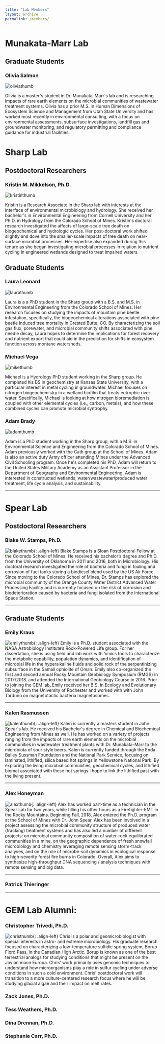 ```yaml
---
title: "Lab Members"
layout: archive
permalink: /members/
---
```



# Munakata-Marr Lab

## Graduate Students

### Olivia Salmon

![oliviathumb](/images/osalmon_thumb.jpg)

Olivia is a master's student in Dr. Munakata-Marr's lab and is researching impacts of rare earth elements on the microbial communities of wastewater treatment systems. Olivia has a prior M.S. in Human Dimensions of Ecosystem Science and Management from Utah State University and has worked most recently in environmental consulting, with a focus on environmental assessments, subsurface investigations, landfill gas and groundwater monitoring, and regulatory permitting and compliance guidance for industrial facilities.


# Sharp Lab

## Postdoctoral Researchers

### Kristin M. Mikkelson, Ph.D.

![kristinthumb](/images/km_thumb.jpg)

Kristin is a Research Associate in the Sharp lab with interests at the interface of environmental microbiology and hydrology. She received her bachelor's in Environmental Engineering from Cornell University and her Ph.D. in Hydrology from the Colorado School of Mines. Kristin's doctoral research investigated the affects of large-scale tree death on biogeochemical and hydrologic cycles. Her post-doctoral work shifted slightly and dove into the smaller-scale impacts of tree death on near-surface microbial processes. Her expertise also expanded during this tenure as she began investigating microbial processes in relation to nutrient cycling in engineered wetlands designed to treat impaired waters.


## Graduate Students

### Laura Leonard

![laurathumb](/images/lleonard_thumb.jpg)

Laura is a a PhD student in the Sharp group with a B.S. and M.S. in Environmental Engineering from the Colorado School of Mines. Her research focuses on studying the impacts of mountain pine beetle infestation, specifically, the biogeochemical alterations associated with pine beetle induced tree mortality in Crested Butte, CO.  By characterizing the soil gas flux, porewater, and microbial community shifts associated with pine needle decay, Laura hopes to determine the implications for forest recovery and nutrient export that could aid in the prediction for shifts in ecosystem function across montane watersheds.

### Michael Vega

![mikethumb](/images/mavega_thumb.jpg)

Michael is a Hydrology PhD student working in the Sharp group. He completed his BS in geochemistry at Kansas State University, with a particular interest in metal cycling in groundwater. Michael focuses on nitrogen biogeochemistry in a wetland biofilm that treats eutrophic river water.  Specifically, Michael is looking at how nitrogen bioremediation is coupled with other elemental cycles (i.e., carbon, metals), and how these combined cycles can promote microbial syntrophy. 

### Adam Brady
![adamthumb](/images/Abrady_thumb.jpg)

Adam is a PhD student working in the Sharp group, with a M.S. in Environmental Science and Engineering from the Colorado School of Mines. Adam previously worked with the Cath group at the School of Mines. Adam is also an active duty Army officer attending Mines under the Advanced Civil Schooling program. Once he's completed his PhD, Adam will return to the United States Military Academy as an Assistant Professor in the Department of Geography and Environmental Engineering. Adam is interested in constructed wetlands, water/wastewater/produced water treatment, life cycle analysis, and sustainability.
***


# Spear Lab

## Postdoctoral Researchers

### Blake W. Stamps, Ph.D.

![blakethumb](/images/bstamps_thumb.jpg){: .align-left} Blake Stamps is a Sloan Postdoctoral Fellow at the Colorado School of Mines. He received his bachelor’s degree and Ph.D. from the University of Oklahoma in 2011 and 2016, both in Microbiology. His doctoral research investigated the role of bacteria and fungi in fouling and corrosion of fuel tanks storing a biodiesel blend used by the US Air Force. Since moving to the Colorado School of Mines, Dr. Stamps has explored the microbial community of the Orange County Water District Advanced Water Processing Facility and is currently focused on the risk of corrosion and biodeterioration caused by bacteria and fungi isolated from the International Space Station.
***


## Graduate Students

### Emily Kraus

![emilythumb](/images/ekraus_thumb.jpg){: .align-left} Emily is a Ph.D. student associated with the NASA Astrobiology Institute’s Rock-Powered Life group. For her dissertation, she is using field and lab work with ‘omics tools to characterize the metabolic capability, population dynamics, and identification of microbial life in the hyperalkaline fluids and solid rock of the serpentinizing subsurface in the Samail ophiolite of Oman. Emily also co-organized the first and second annual Rocky Mountain Geobiology Symposium (RMGS) in 2017/2018. and attended the International Geobiology Course in 2016. Prior to joining the GEM lab, Emily received her B.S. in Ecology and Evolutionary Biology from the University of Rochester and worked with with John Tarduno on magnetotactic bacteria magnetosomes.
***


### Kalen Rasmussen

![kalenthumb](/images/kras_thumb.jpg){: .align-left} Kalen is currently a masters student in John Spear's lab.  He received his Bachelor's degree in Chemical and Biochemical Engineering from Mines as well. He has worked on a variety of projects ranging from the impacts of rare earth elements on the microbial communities in wastewater treatment plants with Dr. Munakata-Marr to the microbiota of sour style beers. Kalen is currently funded through the Enda Bailey Sussman Foundation and the National Park Service, focusing on laminated, lithified, silica based hot springs in Yellowstone National Park. By exploring the living microbial communities, geochemical cycles, and lithified biomat associated with these hot springs I hope to link the lithified past with the living present. 
***


### Alex Honeyman

![alexthumb](/images/Honeyman_GEM_website2.jpg){: .align-left} Alex has worked part-time as a technician in the Spear Lab for two years, while filling his other hours as a Firefighter-EMT in the Rocky Mountains. Beginning Fall, 2018, Alex entered the Ph.D. program at the School of Mines with Dr. John Spear. Alex has been involved in a project assessing the microbial community structure of produced water (fracking) treatment systems and has also led a number of different projects: on microbial community composition of water-rock equilibrated communities in a mine, on the geographic dependence of fresh snowfall microbiology and chemistry leveraging remote sensing storm-track analyses, and on the role of microbe-soil dynamics in ecological response to high-severity forest fire burns in Colorado. Overall, Alex aims to synthesize high-throughput DNA sequencing / analysis techniques with remote sensing and big data.
***


### Patrick Thieringer


***


# GEM Lab Alumni:

### Christopher Trivedi, Ph.D.

![christhumb](/images/ctrivedi_thumb.jpg){: .align-left} Chris is a polar and geomicrobiologist with special interests in astro- and extreme microbiology. His graduate research focused on characterizing a low-temperature sulfidic spring system, Borup Fiord Pass, in the Canadian High Arctic. Borup is known as one of the best terrestrial analogs for studying conditions that might be present on the Jovian moon Europa. Chris' work primarily uses genomic techniques to understand how microorganisms play a role in sulfur cycling under adverse conditions in such a cold environment. Chris’ postdoctoral work will transition to a more culture-centered research focus where he will be studying glacial algae and their impact on melt rates.

### Zack Jones, Ph.D.
### Tess Weathers, Ph.D.
### Dina Drennan, Ph.D.
### Stephanie Carr, Ph.D.